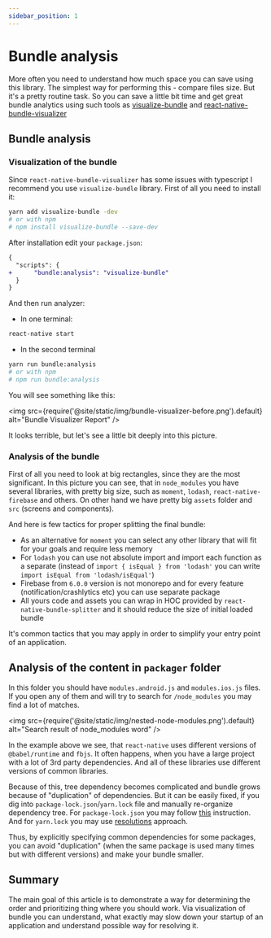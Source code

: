 ```yaml
---
sidebar_position: 1
---
```


# Bundle analysis

More often you need to understand how much space you can save using this library. The simplest way for performing this - compare files size. But it's a pretty routine task. So you can save a little bit time and get great bundle analytics using such tools as [visualize-bundle](https://github.com/JonnyBurger/npx-visualize-bundle) and [react-native-bundle-visualizer](https://github.com/IjzerenHein/react-native-bundle-visualizer)

## Bundle analysis

### Visualization of the bundle

Since `react-native-bundle-visualizer` has some issues with typescript I recommend you use `visualize-bundle` library.
First of all you need to install it:

```bash
yarn add visualize-bundle -dev
# or with npm
# npm install visualize-bundle --save-dev
```

After installation edit your `package.json`:

```diff
{
  "scripts": {
+      "bundle:analysis": "visualize-bundle"
  }
}
```

And then run analyzer:

- In one terminal:
```bash
react-native start
```

- In the second terminal
```bash
yarn run bundle:analysis
# or with npm
# npm run bundle:analysis
```

You will see something like this:

<img src={require('@site/static/img/bundle-visualizer-before.png').default} alt="Bundle Visualizer Report" />

It looks terrible, but let's see a little bit deeply into this picture.

### Analysis of the bundle

First of all you need to look at big rectangles, since they are the most significant. In this picture you can see, that in `node_modules` you have several libraries, with pretty big size, such as `moment`, `lodash`, `react-native-firebase` and others. On other hand we have pretty big `assets` folder and `src` (screens and components).

And here is few tactics for proper splitting the final bundle:

- As an alternative for `moment` you can select any other library that will fit for your goals and require less memory
- For `lodash` you can use not absolute import and import each function as a separate (instead of `import { isEqual } from 'lodash'` you can write `import isEqual from 'lodash/isEqual'`)
- Firebase from `6.0.0` version is not monorepo and for every feature (notification/crashlytics etc) you can use separate package
- All yours code and assets you can wrap in HOC provided by `react-native-bundle-splitter` and it should reduce the size of initial loaded bundle

It's common tactics that you may apply in order to simplify your entry point of an application.

## Analysis of the content in `packager` folder

In this folder you should have `modules.android.js` and `modules.ios.js` files. If you open any of them and will try to search for `/node_modules` you may find a lot of matches.

<img src={require('@site/static/img/nested-node-modules.png').default} alt="Search result of node_modules word" />

In the example above we see, that `react-native` uses different versions of `@babel/runtime` and `fbjs`. It often happens, when you have a large project with a lot of 3rd party dependencies. And all of these libraries use different versions of common libraries.

Because of this, tree dependency becomes complicated and bundle grows because of "duplication" of dependencies. But it can be easily fixed, if you dig into `package-lock.json`/`yarn.lock` file and manually re-organize dependency tree. For `package-lock.json` you may follow [this](https://stackoverflow.com/a/48524488/9272042) instruction. And for `yarn.lock` you may use [resolutions](https://classic.yarnpkg.com/en/docs/selective-version-resolutions/) approach.

Thus, by explicitly specifying common dependencies for some packages, you can avoid "duplication" (when the same package is used many times but with different versions) and make your bundle smaller.

## Summary

The main goal of this article is to demonstrate a way for determining the order and prioritizing thing where you should work. Via visualization of bundle you can understand, what exactly may slow down your startup of an application and understand possible way for resolving it.